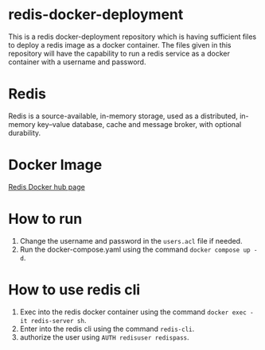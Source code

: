 # redis-docker-deployment
This is a redis docker-deployment repository which is having sufficient files to deploy a redis image as a docker container. The files given in this repository will have the capability to run a redis service as a docker container with a username and password.

# Redis
Redis is a source-available, in-memory storage, used as a distributed, in-memory key–value database, cache and message broker, with optional durability.

# Docker Image
[Redis Docker hub page](https://hub.docker.com/_/redis)

# How to run
1. Change the username and password in the `users.acl` file if needed.
2. Run the docker-compose.yaml using the command `docker compose up -d`.

# How to use redis cli
1. Exec into the redis docker container using the command `docker exec -it redis-server sh`.
2. Enter into the redis cli using the command `redis-cli`.
3. authorize the user using `AUTH redisuser redispass`.
